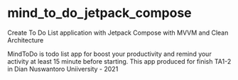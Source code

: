 # mind_to_do_jetpack_compose
Create To Do List application with Jetpack Compose with MVVM and Clean Architecture

MindToDo is todo list app for boost your productivity and remind your activity at least 15 minute before starting.
This app produced for finish TA1-2 in Dian Nuswantoro Uniiversity - 2021
